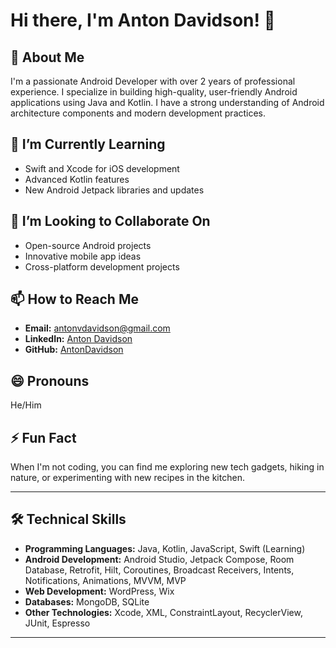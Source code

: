 # Hi there, I'm Anton Davidson! 👋

## 👀 About Me
I'm a passionate Android Developer with over 2 years of professional experience. I specialize in building high-quality, user-friendly Android applications using Java and Kotlin. I have a strong understanding of Android architecture components and modern development practices.

## 🌱 I’m Currently Learning
- Swift and Xcode for iOS development
- Advanced Kotlin features
- New Android Jetpack libraries and updates

## 💞️ I’m Looking to Collaborate On
- Open-source Android projects
- Innovative mobile app ideas
- Cross-platform development projects

## 📫 How to Reach Me
- **Email:** antonvdavidson@gmail.com
- **LinkedIn:** [Anton Davidson](https://www.linkedin.com/in/anton-davidson-345104177/)
- **GitHub:** [AntonDavidson](https://github.com/antondavidson)

## 😄 Pronouns
He/Him

## ⚡ Fun Fact
When I'm not coding, you can find me exploring new tech gadgets, hiking in nature, or experimenting with new recipes in the kitchen.

---

## 🛠️ Technical Skills
- **Programming Languages:** Java, Kotlin, JavaScript, Swift (Learning)
- **Android Development:** Android Studio, Jetpack Compose, Room Database, Retrofit, Hilt, Coroutines, Broadcast Receivers, Intents, Notifications, Animations, MVVM, MVP
- **Web Development:** WordPress, Wix
- **Databases:** MongoDB, SQLite
- **Other Technologies:** Xcode, XML, ConstraintLayout, RecyclerView, JUnit, Espresso

---
